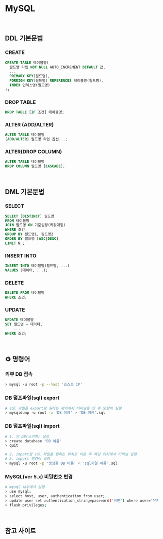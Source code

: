 # MySQL 

<br>

## DDL 기본문법

### CREATE

```sql
CREATE TABLE 테이블명(
  필드명 타입 NOT NULL AUTO_INCREMENT DEFAULT 값,
  ...
  PRIMARY KEY(필드명),
  FOREIGN KEY(필드명) REFERENCES 테이블명(필드명),
  INDEX 인덱스명(필드명)
);
```

### DROP TABLE
```sql
DROP TABLE [IF 조건] 테이블명;
```

### ALTER (ADD/ALTER)

```sql
ALTER TABLE 테이블명
[ADD/ALTER] 필드명 타입 옵션...;
```

### ALTER(DROP COLUMN)

```sql
ALTER TABLE 테이블명
DROP COLUMN 필드명 [CASCADE];
```

<br>

## DML 기본문법

### SELECT

```sql
SELECT [DISTINCT] 필드명
FROM 테이블명
JOIN 필드명 ON 기준설정(키값매핑)
WHERE 조건
GROUP BY 필드명1, 필드명2
ORDER BY 필드명 [ASC|DESC]
LIMIT N ;
```

### INSERT INTO

```sql
INSERT INTO 테이블명(필드명, ...)
VALUES (데이터, ...);
```

### DELETE

```sql
DELETE FROM 테이블명
WHERE 조건;
```

### UPDATE

```sql
UPDATE 테이블명
SET 필드명 = 데이터,
    ...
WHERE 조건;
```

<br>

## ⚙️ 명령어

### 외부 DB 접속
```sh
> mysql -u root -p --host '호스트 IP'
```

### DB 덤프파일(sql) export 
```sh
# sql 파일을 export로 원하는 위치에서 터미널을 연 후 명령어 실행
> mysqldump -u root -p 'DB 이름' > 'DB 이름'.sql
```

### DB 덤프파일(sql) import 
```sh
# 1. 빈 DB(스키마) 생성
> create database 'DB 이름'
> quit

# 2. import할 sql 파일을 원하는 위치로 이동 후 해당 위치에서 터미널 실행
# 3. import 명령어 실행
> mysql -u root -p '생성한 DB 이름' < 'sql파일 이름'.sql
```

### MySQL(ver 5.x) 비밀번호 변경
```sh
# mysql 내부에서 실행
> use mysql;
> select host, user, authentication from user;
> update user set authentication_string=password('비번') where user='유저이름';
> flush privileges;
```

<br>

## 참고 사이트

### 